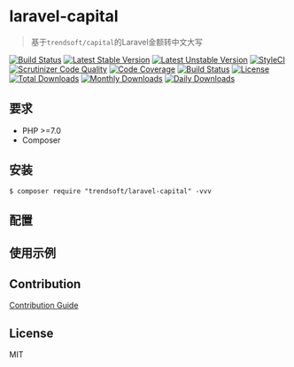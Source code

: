 # laravel-capital

> 基于`trendsoft/capital`的Laravel金额转中文大写

[![Build Status](https://travis-ci.org/trendsoft/laravel-capital.svg?branch=master)](https://travis-ci.org/trendsoft/laravel-capital)
[![Latest Stable Version](https://poser.pugx.org/trendsoft/laravel-capital/v/stable)](https://packagist.org/packages/trendsoft/laravel-capital)
[![Latest Unstable Version](https://poser.pugx.org/trendsoft/laravel-capital/v/unstable)](https://packagist.org/packages/trendsoft/laravel-capital)
[![StyleCI](https://styleci.io/repos/113957453/shield?branch=master)](https://styleci.io/repos/113957453)
[![Scrutinizer Code Quality](https://scrutinizer-ci.com/g/trendsoft/laravel-capital/badges/quality-score.png?b=master)](https://scrutinizer-ci.com/g/trendsoft/laravel-capital/?branch=master)
[![Code Coverage](https://scrutinizer-ci.com/g/trendsoft/laravel-capital/badges/coverage.png?b=master)](https://scrutinizer-ci.com/g/trendsoft/laravel-capital/?branch=master)
[![Build Status](https://scrutinizer-ci.com/g/trendsoft/laravel-capital/badges/build.png?b=master)](https://scrutinizer-ci.com/g/trendsoft/laravel-capital/build-status/master)
[![License](https://poser.pugx.org/trendsoft/laravel-capital/license)](https://packagist.org/packages/trendsoft/laravel-capital)
[![Total Downloads](https://poser.pugx.org/trendsoft/laravel-capital/downloads)](https://packagist.org/packages/trendsoft/laravel-capital)
[![Monthly Downloads](https://poser.pugx.org/trendsoft/laravel-capital/d/monthly)](https://packagist.org/packages/trendsoft/laravel-capital)
[![Daily Downloads](https://poser.pugx.org/trendsoft/laravel-capital/d/daily)](https://packagist.org/packages/trendsoft/laravel-capital)

## 要求
- PHP >=7.0
- Composer

## 安装

```
$ composer require "trendsoft/laravel-capital" -vvv
```

## 配置

## 使用示例

## Contribution

[Contribution Guide](.github/CONTRIBUTING.md)

## License
MIT
